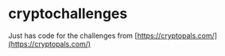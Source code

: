 # cryptochallenges
Just has code for the challenges from [https://cryptopals.com/](https://cryptopals.com/)
